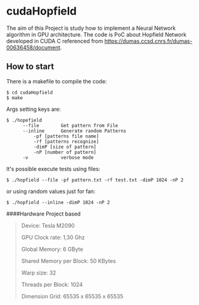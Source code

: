 # cudaHopfield

The aim of this Project is study how to implement a Neural Network algorithm in GPU architecture. The code is PoC about Hopfield Network developed in CUDA C referenced from https://dumas.ccsd.cnrs.fr/dumas-00636458/document.

## How to start
There is a makefile to compile the code:
```
$ cd cudaHopfield
$ make
```
Args setting keys are:
```
$ ./hopefield
	  --file        Get pattern from File
	  --inline      Generate random Patterns
		  -pf [patterns file name]
		  -rf [patterns recognize]
		  -dimP [size of pattern]
		  -nP [number of pattern]
	  -v            verbose mode
```

It's possible execute tests using files:
```
$ ./hopfield --file -pf pattern.txt -rf test.txt -dimP 1024 -nP 2
```
or using random values just for fan:
```
$ ./hopfield --inline -dimP 1024 -nP 2
```

####Hardware Project based
>Device: Tesla M2090
>
>GPU Clock rate: 1,30 Ghz
>
>Global Memory: 6 GByte
>
>Shared Memory per Block: 50 KBytes
>
>Warp size: 32
>
>Threads per Block: 1024
>
>Dimension Grid: 65535 x 65535 x 65535


